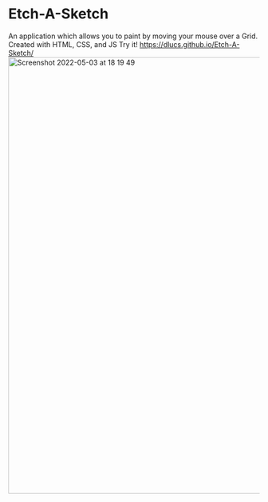 # Etch-A-Sketch
An application which allows you to paint by moving your mouse over a Grid. Created with HTML, CSS, and JS
Try it! https://dlucs.github.io/Etch-A-Sketch/
<img width="875" alt="Screenshot 2022-05-03 at 18 19 49" src="https://user-images.githubusercontent.com/99974795/166494965-c8f3e5d6-8225-42ed-bfaf-ee14551145b2.png">
